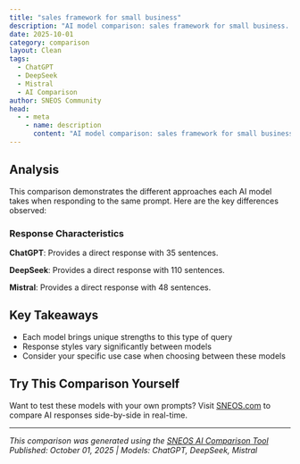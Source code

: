 ```yaml
---
title: "sales framework for small business"
description: "AI model comparison: sales framework for small business..."
date: 2025-10-01
category: comparison
layout: Clean
tags:
  - ChatGPT
  - DeepSeek
  - Mistral
  - AI Comparison
author: SNEOS Community
head:
  - - meta
    - name: description
      content: "AI model comparison: sales framework for small business..."
---
```


<ChatComparison
  title="sales framework for small business"
  prompt="sales framework for small business"
  :responses='{"ChatGPT": "Certainly! Here\u2019s a simple and effective sales framework tailored for small businesses:\n\n### 1. **Identify Your Target Market**\n- Define your ideal customer profile (demographics, needs, pain points).\n- Research your market to understand customer behavior and preferences.\n\n### 2. **Build Awareness**\n- Use marketing strategies (social media, local advertising, SEO) to reach your target audience.\n- Attend local events or trade shows to network and promote your business.\n\n### 3. **Generate Leads**\n- Create compelling offers (free consultations, discounts, samples).\n- Collect contact information via online forms, in-store sign-ups, or events.\n\n### 4. **Qualify Leads**\n- Assess potential customers\u2019 needs, budget, and decision-making ability.\n- Focus efforts on the leads most likely to convert.\n\n### 5. **Present Your Solution**\n- Clearly communicate how your product or service addresses the customer\u0027s needs.\n- Highlight unique selling points and benefits.\n\n### 6. **Handle Objections**\n- Listen carefully to concerns.\n- Provide clear, honest answers and reassure the customer.\n\n### 7. **Close the Sale**\n- Use clear calls to action (e.g., \u201CSign up today,\u201D \u201CLet\u2019s get started\u201D).\n- Offer easy payment and purchasing options.\n\n### 8. **Follow-Up**\n- Send thank-you messages and check in after the sale.\n- Encourage feedback and referrals.\n- Maintain customer relationships for repeat business.\n\n### 9. **Measure and Improve**\n- Track sales metrics and customer feedback.\n- Continuously refine your sales approach based on performance.\n\n---\n\n**Tips for Small Businesses:**\n- Leverage personal relationships and local community ties.\n- Use affordable digital tools like CRM software to manage leads.\n- Focus on delivering excellent customer service to build loyalty.\n\nWould you like a detailed example or templates for any of these stages?", "DeepSeek": "Of course! Here is a comprehensive, easy-to-implement sales framework designed specifically for small businesses.\n\nThis framework focuses on being **practical, scalable, and relationship-driven**, avoiding the complexity of enterprise-level systems.\n\n### The Core Philosophy: The \u0022R3 Framework\u0022 - **Reach, Relate, Retain**\n\nFor a small business, every customer matters. This framework is built on building genuine relationships rather than just making one-off transactions.\n\n---\n\n### Phase 1: REACH - Attract \u0026 Identify Potential Customers\n\n**Goal:** To get your product/service in front of the right people and start a conversation.\n\n**Key Activities:**\n\n1. **Define Your Ideal Customer Profile (ICP):** You can\u0027t sell to everyone. Get specific.\n * *Small Biz Tip:* Create a simple one-page \u0022avatar\u0022 of your ideal customer. Include: Demographics (age, location, job title), Psychographics (goals, challenges, fears), and Where they \u0022hang out\u0022 online and offline.\n\n2. **Build a Lead List:** Don\u0027t just wait for leads to come to you.\n * *Sources:* Your personal network, local business associations, Chamber of Commerce, LinkedIn searches, Instagram/Facebook groups, referrals from existing customers.\n\n3. **Create a Simple \u0022Marketing-Sales\u0022 Bridge:** Your marketing attracts, your sales team (you!) converts.\n * **Lead Magnet:** Offer something valuable for free (e.g., a checklist, webinar, sample) in exchange for an email address.\n * **Website \u0026 Social Media:** Your online presence must clearly state **who you help** and **what problem you solve**. Include a clear \u0022Call to Action\u0022 (e.g., \u0022Book a Free Consultation\u0022).\n * **Networking:** Attend local events. Your goal is not to sell on the spot, but to collect business cards and have a follow-up reason.\n\n**Tools for Small Biz:**\n* A simple spreadsheet (Google Sheets) for your lead list.\n* A free/affordable CRM (Customer Relationship Management) tool like **HubSpot CRM** (free forever) or **Zoho CRM** (free tier).\n\n---\n\n### Phase 2: RELATE - Nurture \u0026 Convert Leads\n\n**Goal:** To build trust, demonstrate value, and turn a potential lead into a paying customer.\n\n**Key Activities \u0026 The Sales Process:**\n\nThis is your core sales playbook. Map out the steps a lead takes from first contact to closed deal.\n\n**Step 1: Initial Contact \u0026 Qualification**\n* **Action:** Lead fills out a form, sends an email, or you make a cold call/warm outreach.\n* **Your Goal:** Quickly determine if they are a good fit. Use the **BANT Framework (Simplified for Small Biz)**:\n * **B**udget: Do they have the money to solve this problem?\n * **A**uthority: Are they the decision-maker?\n * **N**eed: What is their core pain point? Is it urgent?\n * **T**imeline: When do they need a solution?\n* *Small Biz Script:* \u0022Thanks for reaching out! To make sure I can actually help you, could you tell me a bit about what you\u0027re currently struggling with and when you\u0027d ideally like to have it solved?\u0022\n\n**Step 2: The Discovery Call/Meeting**\n* **Action:** A scheduled conversation (20-30 minutes).\n* **Your Goal:** Listen 70%, talk 30%. Dig deep into their problem.\n * Ask open-ended questions (Who, What, Where, When, Why, How).\n * *Example Questions:* \u0022What have you tried before?\u0022 \u0022What would it mean for your business if this problem was solved?\u0022 \u0022What\u0027s holding you back right now?\u0022\n* **Crucially, confirm the next step at the end.** \u0022Based on what you\u0027ve shared, I\u0027ll put together a brief proposal. Can we schedule a 15-minute call for Thursday to review it?\u0022\n\n**Step 3: The Proposal \u0026 Presentation**\n* **Action:** Present your solution.\n* **Your Goal:** Frame your product/service as the direct solution to the problems *they just told you about*.\n * Keep it simple and focused on their ROI (Return on Investment).\n * Use their language. \u0022As you mentioned, you\u0027re frustrated with X. Our service directly addresses that by doing Y.\u0022\n * Clearly state pricing, deliverables, and timeline.\n\n**Step 4: Handle Objections**\n* **Action:** They say, \u0022It\u0027s too expensive,\u0022 or \u0022I need to think about it.\u0022\n* **Your Goal:** Don\u0027t defend. Explore.\n * **Acknowledge:** \u0022I understand that budget is a concern.\u0022\n * **Clarify:** \u0022To make sure I understand, is the concern about the total investment, or the specific return you\u0027d be getting?\u0022\n * **Respond:** Reiterate the value and ROI. If needed, offer alternatives (payment plans, a smaller starter package).\n\n**Step 5: Close the Deal**\n* **Action:** Ask for the business.\n* **Your Goal:** Get a \u0022Yes\u0022 or a clear \u0022No.\u0022 Ambiguity is the enemy.\n * **Direct Close:** \u0022Are you ready to get started?\u0022\n * **Assumptive Close:** \u0022Great, I\u0027ll send over the contract and we can get the project kicked off next Monday.\u0022\n * **Trial Close:** \u0022How does everything in the proposal look to you?\u0022\n\n**Tools for Small Biz:**\n* Calendly (for easy scheduling).\n* Google Docs/Sheets for proposals and quotes.\n* PayPal, Stripe, or Square for easy invoicing and payments.\n\n---\n\n### Phase 3: RETAIN - Delight \u0026 Grow\n\n**Goal:** To turn a one-time customer into a repeat buyer and advocate for your business.\n\n**Key Activities:**\n\n1. **Onboard Flawlessly:** The first experience after the sale is critical.\n * Send a \u0022Welcome\u0022 email.\n * Set clear expectations for what happens next.\n * Over-deliver on your promises early on.\n\n2. **Check-in Regularly:** Don\u0027t just disappear after the sale.\n * Schedule a check-in call two weeks after delivery to ensure they are happy.\n * Use your CRM to set reminders for follow-ups.\n\n3. **Ask for Feedback \u0026 Testimonials:**\n * Happy customers are your best marketing. Ask them for a Google Review or a short testimonial you can use on your website.\n\n4. **Create a Repeat \u0026 Referral System:**\n * **Repeat Business:** Email your past customers with special offers or notify them of new products.\n * **Referral Program:** The #1 source of new business for small companies. Offer a discount, credit, or small gift to customers who refer new business to you. *Example:* \u0022Refer a friend and you both get 15% off your next service!\u0022\n\n**Tools for Small Biz:**\n* Your CRM to track customer interactions.\n* Email marketing software like Mailchimp or ConvertKit for newsletters.\n\n---\n\n### Putting It All Together: A Simple Action Plan\n\n1. **This Week:** Define your Ideal Customer Profile. Write it down.\n2. **Next Week:** Build a list of 50 potential leads that fit that profile.\n3. **The Following Week:** Reach out to 10 of them with a personalized message. Your goal is not to sell, but to book a 15-minute \u0022discovery call.\u0022\n4. **Ongoing:** Systemize. Create simple email templates for follow-ups. Use a calendar tool. Track your progress in a CRM.\n\n**Final Mindset Tip for Small Business Sales:**\n\n**Be a Helper, Not a Seller.** Your primary goal is to discover if you can *genuinely solve someone\u0027s problem*. If you can, the sale becomes a natural outcome of the conversation. If you can\u0027t, it\u0027s better to know early and refer them to someone else\u2014this builds immense trust and reputation.", "Mistral": "Creating a sales framework for a small business involves establishing a structured approach to sales activities that can be consistently applied to drive growth and revenue. Here\u2019s a comprehensive sales framework tailored for small businesses:\n\n### 1. **Market Research and Targeting**\n - **Identify Target Market:** Understand who your ideal customers are, including demographics, psychographics, and buying behaviors.\n - **Competitive Analysis:** Study your competitors to identify gaps and opportunities.\n - **Customer Segmentation:** Divide your market into segments to tailor your sales approach effectively.\n\n### 2. **Value Proposition**\n - **Unique Selling Proposition (USP):** Clearly define what makes your product or service unique and valuable to your target market.\n - **Benefits Over Features:** Focus on the benefits your product or service provides rather than just listing features.\n\n### 3. **Sales Strategy**\n - **Sales Goals:** Set clear, measurable sales goals (e.g., revenue targets, number of new customers).\n - **Sales Channels:** Determine the most effective channels for reaching your target market (e.g., online, in-person, phone).\n - **Pricing Strategy:** Develop a pricing strategy that aligns with your value proposition and market positioning.\n\n### 4. **Lead Generation**\n - **Marketing Campaigns:** Use digital marketing, content marketing, social media, and email campaigns to generate leads.\n - **Referral Programs:** Encourage existing customers to refer new business.\n - **Networking:** Attend industry events, join local business groups, and leverage online networking platforms.\n\n### 5. **Sales Process**\n - **Prospecting:** Identify and qualify potential customers.\n - **Initial Contact:** Reach out to prospects through email, phone, or in-person meetings.\n - **Needs Assessment:** Understand the prospect\u2019s needs and pain points.\n - **Presentation:** Tailor your sales pitch to address the prospect\u2019s specific needs.\n - **Handling Objections:** Be prepared to address common objections and concerns.\n - **Closing:** Use effective closing techniques to secure the sale.\n - **Follow-Up:** Maintain contact with the customer post-sale to ensure satisfaction and encourage repeat business.\n\n### 6. **Customer Relationship Management (CRM)**\n - **CRM Software:** Use CRM tools to manage customer interactions, track sales activities, and analyze performance.\n - **Customer Data:** Collect and analyze customer data to personalize interactions and improve future sales efforts.\n - **Customer Retention:** Implement strategies to retain existing customers and encourage repeat business.\n\n### 7. **Sales Training and Development**\n - **Training Programs:** Provide ongoing training for your sales team on product knowledge, sales techniques, and customer service.\n - **Performance Metrics:** Track key performance indicators (KPIs) to measure the effectiveness of your sales team.\n - **Feedback and Coaching:** Regularly provide feedback and coaching to help your sales team improve.\n\n### 8. **Sales Tools and Technology**\n - **Sales Automation:** Use tools to automate repetitive tasks such as email follow-ups and appointment scheduling.\n - **Analytics:** Utilize analytics tools to track sales performance, identify trends, and make data-driven decisions.\n - **Collaboration Tools:** Implement tools for team collaboration and communication to ensure everyone is aligned.\n\n### 9. **Continuous Improvement**\n - **Review and Adjust:** Regularly review your sales framework and make adjustments based on performance data and market changes.\n - **Customer Feedback:** Collect and analyze customer feedback to identify areas for improvement.\n - **Innovation:** Stay updated with industry trends and innovations to continuously improve your sales approach.\n\n### 10. **Legal and Compliance**\n - **Contracts and Agreements:** Ensure all sales agreements are legally sound and protect your business interests.\n - **Regulatory Compliance:** Stay compliant with all relevant laws and regulations, including data privacy and consumer protection laws.\n\nBy implementing this sales framework, small businesses can create a structured and effective approach to sales that drives growth and success."}' 
  published-date="14:54"
/>

## Analysis

This comparison demonstrates the different approaches each AI model takes when responding to the same prompt. Here are the key differences observed:

### Response Characteristics

**ChatGPT**: Provides a direct response with 35 sentences. 

**DeepSeek**: Provides a direct response with 110 sentences. 

**Mistral**: Provides a direct response with 48 sentences. 

## Key Takeaways

- Each model brings unique strengths to this type of query
- Response styles vary significantly between models
- Consider your specific use case when choosing between these models

## Try This Comparison Yourself

Want to test these models with your own prompts? Visit [SNEOS.com](https://sneos.com) to compare AI responses side-by-side in real-time.

---

*This comparison was generated using the [SNEOS AI Comparison Tool](https://sneos.com)*
*Published: October 01, 2025 | Models: ChatGPT, DeepSeek, Mistral*
